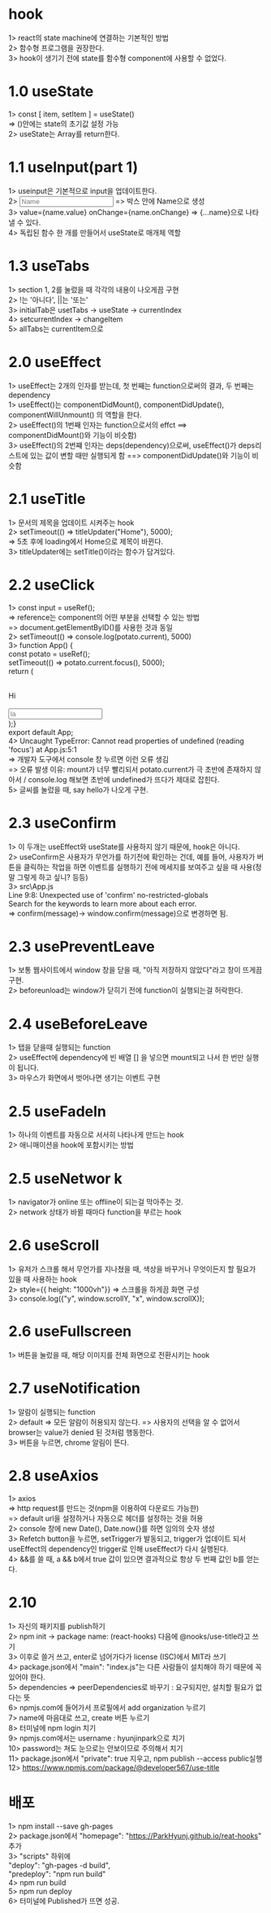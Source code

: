 # hook
1> react의 state machine에 연결하는 기본적인 방법         
2> 함수형 프로그램을 권장한다.                 
3> hook이 생기기 전에 state를 함수형 component에 사용할 수 없었다.              

# 1.0 useState
1>  const [ item, setItem ] = useState()               
    => ()안에는 state의 초기값 설정 가능                  
2> useState는 Array를 return한다.                    
            
# 1.1 useInput(part 1)
1> useinput은 기본적으로 input을 업데이트한다.              
2> <input placeholder="Name" /> => 박스 안에 Name으로 생성             
3> value={name.value} onChange={name.onChange} => {...name}으로 나타낼 수 있다.             
4> 독립된 함수 한 개를 만들어서 useState로 매개체 역할

# 1.3 useTabs
1> section 1, 2를 눌렀을 때 각각의 내용이 나오게끔 구현             
2> !는 '아니다', ||는 '또는'              
3> initialTab은 usetTabs -> useState -> currentIndex              
4> setcurrentIndex -> changeItem              
5> allTabs는 currentItem으로                  

# 2.0 useEffect
1> useEffect는 2개의 인자를 받는데, 첫 번째는 function으로써의 결과, 두 번째는 dependency          
1> useEffect()는 componentDidMount(), componentDidUpdate(), componentWillUnmount() 의 역할을 한다.               
2> useEffect()의 1번째 인자는 function으로서의 effct ==> componentDidMount()와 기능이 비슷함)           
3> useEffect()의 2번쨰 인자는 deps(dependency)으로써, useEffect()가 deps리스트에 있는 값이 변할 때만 실행되게 함 ==> componentDidUpdate()와 기능이 비슷함                               

# 2.1 useTitle
1> 문서의 제목을 업데이트 시켜주는 hook                 
2> setTimeout(() => titleUpdater("Home"), 5000);               
    => 5초 후에 loading에서 Home으로 제목이 바뀐다.                  
3> titleUpdater에는 setTitle()이라는 함수가 담겨있다.                  

# 2.2 useClick
1> const input = useRef();                   
    => reference는 component의 어떤 부분을 선택할 수 있는 방법                 
    => document.getElementByID()를 사용한 것과 동일                 
2> setTimeout(() => console.log(potato.current), 5000)               
3> function App() {              
    const potato = useRef();               
    setTimeout(() => potato.current.focus(), 5000);                 
    return (                  
        <div className="App">                 
            <div>Hi</div>                    
            <input ref={potato} placeholder="la" />                  
        </div> );}                 
   export default App;                     
4> Uncaught TypeError: Cannot read properties of undefined (reading 'focus') at App.js:5:1                     
    => 개발자 도구에서 console 창 누르면 이런 오류 생김                         
    => 오류 발생 이유: mount가 너무 빨리되서 potato.current가 극 초반에 존재하지 않아서 / console.log 해보면 초반에 undefined가 뜨다가 제대로 잡힌다.                     
5> 글씨를 눌렀을 때, say hello가 나오게 구현.                               

# 2.3 useConfirm 
1> 이 두개는 useEffect와 useState를 사용하지 않기 때문에, hook은 아니다.                     
2> useConfirm은 사용자가 무언가를 하기전에 확인하는 건데, 예를 들어, 사용자가 버튼을 클릭하는 작업을 하면 이벤트를 실행하기 전에 메세지를 보여주고 싶을 때 사용(정말 그렇게 하고 싶니? 등등)                      
3>  src\App.js                    
    Line 9:8:  Unexpected use of 'confirm'  no-restricted-globals                 
    Search for the keywords to learn more about each error.                   
    => confirm(message)-> window.confirm(message)으로 변경하면 됨.                 

# 2.3 usePreventLeave
1> 보통 웹사이트에서 window 창을 닫을 때, "아직 저장하지 않았다"라고 창이 뜨게끔 구현.                     
2> beforeunload는 window가 닫히기 전에 function이 실행되는걸 허락한다.                        

# 2.4 useBeforeLeave
1> 탭을 닫을때 실행되는 function                      
2> useEffect에 dependency에 빈 배열 [] 을 넣으면 mount되고 나서 한 번만 실행이 됩니다.                     
3> 마우스가 화면에서 벗어나면 생기는 이벤트 구현                      

# 2.5 useFadeIn
1> 하나의 이벤트를 자동으로 서서히 나타나게 만드는 hook                       
2> 애니매이션을 hook에 포함시키는 방법                   

# 2.5 useNetwor k
1> navigator가 online 또는 offline이 되는걸 막아주는 것.                 
2> network 상태가 바뀔 때마다 function을 부르는 hook                  

# 2.6 useScroll
1> 유저가 스크롤 해서 무언가를 지나쳤을 때, 색상을 바꾸거나 무엇이든지 할 필요가 있을 때 사용하는 hook                  
2> style={{ height: "1000vh"}} => 스크롤을 하게끔 화면 구성               
3> console.log({"y", window.scrollY, "x", window.scrollX});                  

# 2.6 useFullscreen
1> 버튼을 눌렀을 때, 해당 이미지를 전체 화면으로 전환시키는 hook                

# 2.7 useNotification
1> 알람이 실행되는 function                   
2> default => 모든 알람이 허용되지 않는다. => 사용자의 선택을 알 수 없어서 browser는 value가 denied 된 것처럼 행동한다.              
3> 버튼을 누르면, chrome 알림이 뜬다.               

# 2.8 useAxios
1> axios               
    => http request를 만드는 것(npm을 이용하여 다운로드 가능한)               
    => default url을 설정하거나 자동으로 헤더를 설정하는 것을 허용              
2> console 창에 new Date(), Date.now{}를 하면 임의의 숫자 생성                        
3> Refetch button을 누르면, setTrigger가 발동되고, trigger가 업데이트 되서 useEffect의 dependency인 trigger로 인해 useEffect가 다시 실행된다.                      
4> &&를 쓸 때, a && b에서 true 값이 있으면 결과적으로 항상 두 번째 값인 b를 얻는다.                 

# 2.10
1> 자신의 패키지를 publish하기                     
2> npm init -> package name: (react-hooks) 다음에 @nooks/use-title라고 쓰기               
3> 이후로 쓸거 쓰고, enter로 넘어가다가 license (ISC)에서 MIT라 쓰기                        
4> package.json에서 "main": "index.js"는 다른 사람들이 설치해야 하기 때문에 꼭 있어야 한다.                   
5> dependencies => peerDependencies로 바꾸기 : 요구되지만, 설치할 필요가 없다는 뜻                         
6> npmjs.com에 들어가서 프로필에서 add organization 누르기               
7> name에 마음대로 쓰고, create 버튼 누르기                 
8> 터미널에 npm login 치기                  
9> npmjs.com에서는 username : hyunjinpark으로 치기                   
10> password는 쳐도 눈으로는 안보이므로 주의해서 치기                 
11> package.json에서 "private": true 지우고, npm publish --access public실행               
12> https://www.npmjs.com/package/@developer567/use-title                   

# 배포
1> npm install --save gh-pages                    
2> package.json에서 "homepage": "https://ParkHyunj.github.io/reat-hooks" 추가                
3> "scripts" 하위에                 
    "deploy": "gh-pages -d build",              
    "predeploy": "npm run build"               
4> npm run build               
5> npm run deploy                 
6> 터미널에 Published가 뜨면 성공.                    